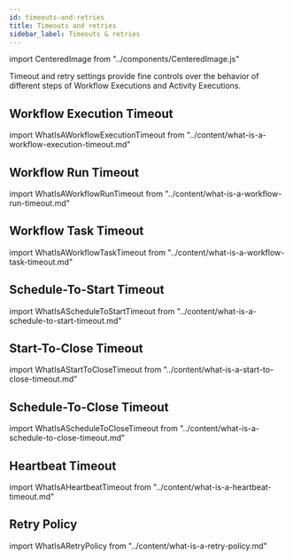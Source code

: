 ```yaml
---
id: timeouts-and-retries
title: Timeouts and retries
sidebar_label: Timeouts & retries
---
```


import CenteredImage from "../components/CenteredImage.js"

Timeout and retry settings provide fine controls over the behavior of different steps of Workflow Executions and Activity Executions.

<CenteredImage
imagePath="/diagrams/workflow-execution-with-single-activity-execution.svg"
imageSize="100"
title="Workflow Execution with a single Activity Execution Timeout periods"
/>

## Workflow Execution Timeout

import WhatIsAWorkflowExecutionTimeout from "../content/what-is-a-workflow-execution-timeout.md"

<WhatIsAWorkflowExecutionTimeout/>

## Workflow Run Timeout

import WhatIsAWorkflowRunTimeout from "../content/what-is-a-workflow-run-timeout.md"

<WhatIsAWorkflowRunTimeout/>

## Workflow Task Timeout

import WhatIsAWorkflowTaskTimeout from "../content/what-is-a-workflow-task-timeout.md"

<WhatIsAWorkflowTaskTimeout/>

## Schedule-To-Start Timeout

import WhatIsAScheduleToStartTimeout from "../content/what-is-a-schedule-to-start-timeout.md"

<WhatIsAScheduleToStartTimeout/>

## Start-To-Close Timeout

import WhatIsAStartToCloseTimeout from "../content/what-is-a-start-to-close-timeout.md"

<WhatIsAStartToCloseTimeout/>

## Schedule-To-Close Timeout

import WhatIsAScheduleToCloseTimeout from "../content/what-is-a-schedule-to-close-timeout.md"

<WhatIsAScheduleToCloseTimeout/>

## Heartbeat Timeout

import WhatIsAHeartbeatTimeout from "../content/what-is-a-heartbeat-timeout.md"

<WhatIsAHeartbeatTimeout/>

## Retry Policy

import WhatIsARetryPolicy from "../content/what-is-a-retry-policy.md"

<WhatIsARetryPolicy/>
